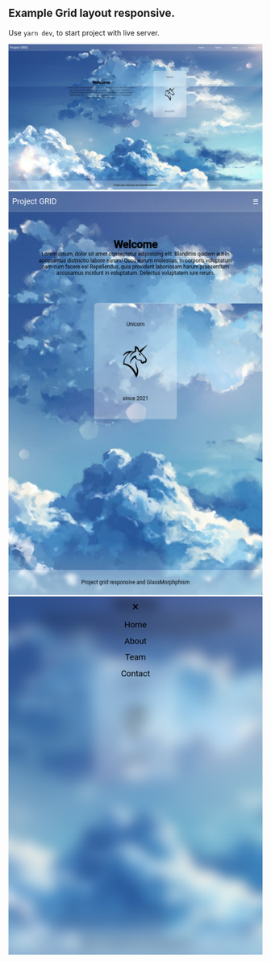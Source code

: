 ## Example Grid layout responsive.

Use `yarn dev`, to start project with live server. 

![mobile](./public/screenshots/desktop.png)
![mobile](./public/screenshots/mobile.png)
![mobile](./public/screenshots/menu.png)
